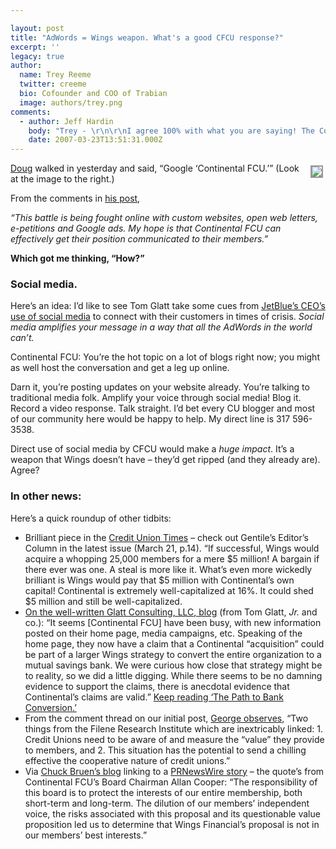 ```yaml
---

layout: post
title: "AdWords = Wings weapon. What's a good CFCU response?"
excerpt: ''
legacy: true
author:
  name: Trey Reeme
  twitter: creeme
  bio: Cofounder and COO of Trabian
  image: authors/trey.png
comments:
  - author: Jeff Hardin
    body: "Trey - \r\n\r\nI agree 100% with what you are saying! The Continental folks could probably get a lot of great info to their members using Social Media. \r\n\r\nKeep up the good work guys - we appreciate how you are dragging us into the 21st century!\r\n\r\nJeff "
    date: 2007-03-23T13:51:31.000Z
---
```


<p><img src="http://dougtrue.net/files/google21.jpg" style="float:right; border: 2px solid #999999; margin: 4px;" /><a href="http://www.dougtrue.net">Doug</a> walked in yesterday and said, &#8220;Google &#8216;Continental <span class="caps">FCU</span>.&#8217;&#8221;  (Look at the image to the right.)</p>
<p>From the comments in <a href="http://dougtrue.net/articles/2007/03/21/google-continental-fcu">his post</a>,</p>
<p><em>&#8220;This battle is being fought online with custom websites, open web letters, e-petitions and Google ads. My hope is that Continental <span class="caps">FCU</span> can effectively get their position communicated to their members.&#8221;</em></p>
<p><strong>Which got me thinking, &#8220;How?&#8221;</strong></p>
<h3>Social media.</h3>
<p>Here&#8217;s an idea: I&#8217;d like to see Tom Glatt take some cues from <a href="http://trabian.com/articles/2007/02/22/jetblue-did-it-right">JetBlue&#8217;s <span class="caps">CEO</span>&#8217;s use of social media</a> to connect with their customers in times of crisis.  <em>Social media amplifies your message in a way that all the AdWords in the world can&#8217;t.</em></p>
<p>Continental <span class="caps">FCU</span>: You&#8217;re the hot topic on a lot of blogs right now; you might as well host the conversation and get a leg up online.</p>
<p>Darn it, you&#8217;re posting updates on your website already.  You&#8217;re talking to traditional media folk.  Amplify your voice through social media!  Blog it.  Record a video response.  Talk straight.  I&#8217;d bet every CU blogger and most of our community here would be happy to help.  My direct line is 317 596-3538.</p>
<p>Direct use of social media by <span class="caps">CFCU</span> would make a <em>huge impact</em>.  It&#8217;s a weapon that Wings doesn&#8217;t have &#8211; they&#8217;d get ripped (and they already are).  Agree?</p>
<h3>In other news:</h3>
<p>Here&#8217;s a quick roundup of other tidbits:</p>
<ul>
<li>Brilliant piece in the <a href="http://www.cutimes.com">Credit Union Times</a> &#8211; check out Gentile&#8217;s Editor&#8217;s Column in the latest issue (March 21, p.14).  &#8220;If successful, Wings would acquire a whopping 25,000 members for a mere $5 million! A bargain if there ever was one.  A steal is more like it.  What&#8217;s even more wickedly brilliant is Wings would pay that $5 million with Continental&#8217;s own capital!  Continental is extremely well-capitalized at 16%.  It could shed $5 million and still be well-capitalized.<a href="http://glattconsulting.spaces.live.com/blog/"> </li>
<li>On the well-written Glatt Consulting, <span class="caps">LLC</span>, blog</a> (from Tom Glatt, <em>Jr.</em> and co.):  &#8220;It seems [Continental <span class="caps">FCU</span>] have been busy, with new information posted on their home page, media campaigns, etc. Speaking of the home page, they now have a claim that a Continental &#8220;acquisition&#8221; could be part of a larger Wings strategy to convert the entire organization to a mutual savings bank. We were curious how close that strategy might be to reality, so we did a little digging. While there seems to be no damning evidence to support the claims, there is anecdotal evidence that Continental&#8217;s claims are valid.&#8221;  <a href="http://glattconsulting.spaces.live.com/blog/">Keep reading &#8216;The Path to Bank Conversion.&#8217;</a></li>
<li>From the comment thread on our initial post, <a href="http://www.opensourcecu.com/articles/2007/03/16/is-wings-hostile-takeover-step-one-towards-conversion#comments">George observes</a>, &#8220;Two things from the Filene Research Institute which are inextricably linked: 1. Credit Unions need to be aware of and measure the &#8220;value&#8221; they provide to members, and 2. This situation has the potential to send a chilling effective the cooperative nature of credit unions.&#8221;  </li>
<li>Via <a href="http://cbruen.com/blog/index.blog/1659952/must-read-article-about-continental-fcus-response-to-the-attack/">Chuck Bruen&#8217;s blog</a> linking to a <a href="http://www.prnewswire.com/cgi-bin/stories.pl?ACCT=104&#38;STORY=/www/story/03-20-2007/0004550140&#38;EDATE= ">PRNewsWire story</a> &#8211; the quote&#8217;s from Continental <span class="caps">FCU</span>&#8217;s Board Chairman Allan Cooper: &#8220;The responsibility of this board is to protect the interests of our entire membership, both short-term and long-term. The dilution of our members&#8217; independent voice, the risks associated with this proposal and its questionable value proposition led us to determine that Wings Financial&#8217;s proposal is not in our members&#8217; best interests.&#8221;</li>
</ul>